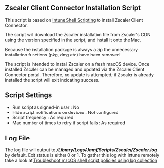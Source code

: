 ## Zscaler Client Connector Installation Script

This script is based on [Intune Shell Scripting](https://docs.microsoft.com/en-us/mem/intune/apps/macos-shell-scripts) to install Zscaler Client Connector.

The script will download the Zscaler installation file from Zscaler's CDN using the version specified in the script, and install it onto the Mac.

Because the installation package is always a zip the unnecessary installation functions (pkg, dmg etc) have been removed.

The script is intended to install Zscaler on a fresh macOS device. Once installed Zscaler can be managed and updated via the Zscaler Client Connector portal. Therefore, no update is attempted; if Zscaler is already installed the script will exit indicating success.


## Script Settings

- Run script as signed-in user : No
- Hide script notifications on devices : Not configured
- Script frequency : As required
- Mac number of times to retry if script fails : As required

## Log File

The log file will output to ***/Library/Logs/Jamf/Scripts/Zscaler/Zscaler.log*** by default. Exit status is either 0 or 1. To gather this log with Intune remotely take a look at  [Troubleshoot macOS shell script policies using log collection](https://docs.microsoft.com/en-us/mem/intune/apps/macos-shell-scripts#troubleshoot-macos-shell-script-policies-using-log-collection)
